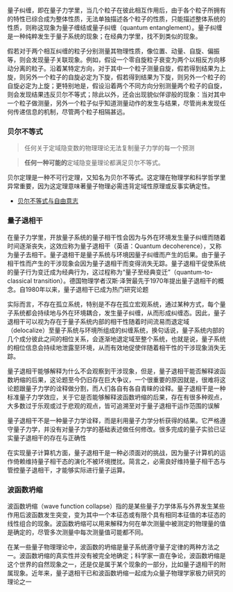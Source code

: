 量子纠缠，即在量子力学里，当几个粒子在彼此相互作用后，由于各个粒子所拥有的特性已综合成为整体性质，无法单独描述各个粒子的性质，只能描述整体系统的性质，则称这现象为量子缠结或量子纠缠（quantum entanglement）。量子纠缠是一种纯粹发生于量子系统的现象；在经典力学里，找不到类似的现象。

假若对于两个相互纠缠的粒子分别测量其物理性质，像位置、动量、自旋、偏振等，则会发现量子关联现象。例如，假设一个零自旋粒子衰变为两个以相反方向移动分离的粒子。沿着某特定方向，对于其中一个粒子测量自旋，假若得到结果为上旋，则另外一个粒子的自旋必定为下旋，假若得到结果为下旋，则另外一个粒子的自旋必定为上旋；更特别地是，假设沿着两个不同方向分别测量两个粒子的自旋，则会发现结果违反贝尔不等式；除此以外，还会出现貌似佯谬般的现象：当对其中一个粒子做测量，另外一个粒子似乎知道测量动作的发生与结果，尽管尚未发现任何传递信息的机制，尽管两个粒子相隔甚远。

### 贝尔不等式
> 任何关于定域隐变数的物理理论无法复制量子力学的每一个预测

> **任何一种可能的**定域隐变量理论都满足贝尔不等式。

贝尔定理是一种不可行定理，又知名为贝尔不等式。这定理在物理学和科学哲学里异常重要，因为这定理意味著量子物理必需违背定域性原理或反事实确定性。

- [贝尔不等式与自由意志](https://zhuanlan.zhihu.com/p/99765060)

### 量子退相干
在量子力学里，开放量子系统的量子相干性会因为与外在环境发生量子纠缠而随着时间逐渐丧失，这效应称为量子退相干（英语：Quantum decoherence），又称为量子去相干。量子退相干是量子系统与环境因量子纠缠而产生的后果。由于量子相干性而产生的干涉现象会因为量子退相干而变得消失无踪。量子退相干促使系统的量子行为变迁成为经典行为，这过程称为“量子至经典变迁”（quantum-to-classical transition）。德国物理学者汉斯·泽贺最先于1970年提出量子退相干的概念。自1980年以来，量子退相干已成为热门研究论题

实际而言，不存在孤立系统，特别是不存在孤立宏观系统，通过某种方式，每个量子系统都会持续地与外在环境耦合，发生量子纠缠，从而形成纠缠态。因此，量子退相干可以视为存在于量子系统内部的相干性随着时间流易而退定域（delocalize）至量子系统与环境所组成的纠缠系统，换句话说，量子系统内部的几个成分彼此之间的相位关系，会逐渐地退定域至整个系统，也就是说，量子系统的相位信息会持续地泄露至环境，从而有效地促使伴随着相干性的干涉现象消失无踪。

量子退相干能够解释为什么不会观察到干涉现象，但是，量子退相干能否解释波函数坍缩的后果，这论题至今仍旧存在巨大争议，一个很重要的原因就是，很难将这论题跟量子力学的诠释做分割，而人们各自有各自青睐的诠释。量子退相干是一种标准量子力学效应，关于它是否能够解释波函数坍缩的后果，存在有很多种观点，大多数过于乐观或过于悲观的观点，皆可追溯至对于量子退相干运作范围的误解

量子退相干不是一种量子力学诠释，而是利用量子力学分析获得的结果。它严格遵守量子力学，并没有对量子力学的基础表述做任何修改。很多完成的量子实验已证实量子退相干的存在与正确性

在实现量子计算机方面，量子退相干是一种必须面对的挑战，因为量子计算机的运作倚赖维持量子相干态的演化不被环境搅扰。简言之，必需良好维持量子相干态与管控量子退相干，才能够实际进行量子运算。

### 波函数坍缩
波函数坍缩（wave function collapse）指的是某些量子力学体系与外界发生某些作用后波函数发生突变，变为其中一个本征态或有限个具有相同本征值的本征态的线性组合的现象。波函数坍缩可以用来解释为何在单次测量中被测定的物理量的值是确定的，尽管多次测量中每次测量值可能都不同。

在某一些量子物理理论中，波函数的坍缩是量子系统遵守量子定律的两种方法之一。波函数坍缩的真实性并没有被完全地确定；科学家一直在争论，波函数坍缩是这个世界的自然现象之一，还是仅是属于某个现象的一部分，比如量子退相干的附属现象。近年来，量子退相干已和波函数坍缩一起成为众量子物理学家极力研究的理论之一
